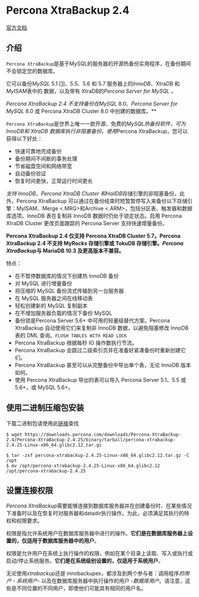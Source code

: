 # Percona XtraBackup 2.4

[官方文档](https://www.percona.com/doc/percona-xtrabackup/2.4/index.html)

## 介绍

`Percona XtraBackup`是基于MySQL的服务器的开源热备份实用程序，在备份期间不会锁定您的数据库。

它可以备份*MySQL* 5.1 [[1\]](https://www.percona.com/doc/percona-xtrabackup/2.4/index.html#n-1)、5.5、5.6 和 5.7 服务器上的*InnoDB*、XtraDB 和*MyISAM*表中的 数据，以及带有 XtraDB的*Percona Server for MySQL 。*

***Percona XtraBackup* 2.4 不支持备份在*MySQL* 8.0、*Percona Server for MySQL* 8.0 或 Percona XtraDB Cluster 8.0 中创建的数据库。**

`Percona XtraBackup`是世界上唯一一款开源、免费的*MySQL热备份软件，可为InnoDB和 XtraDB 数据库执行非阻塞备份。使用*Percona XtraBackup，您可以获得以下好处：

- 快速可靠地完成备份
- 备份期间不间断的事务处理
- 节省磁盘空间和网络带宽
- 自动备份验证
- 恢复时间更快，正常运行时间更长

*支持 InnoDB、Percona XtraDB Cluster 和HailDB*存储引擎的非阻塞备份。此外，Percona XtraBackup 可以通过在备份结束时短暂暂停写入来备份以下存储引擎：MyISAM、Merge <.MRG>和Archive <.ARM>，包括分区表、触发器和数据库选项。InnoDB 表在复制非 InnoDB 数据时仍处于锁定状态。启用 Percona XtraDB Cluster 更改页面跟踪的 Percona Server 支持快速增量备份。

**Percona XtraBackup 2.4 仅支持 Percona XtraDB Cluster 5.7。Percona XtraBackup 2.4 不支持 MyRocks 存储引擎或 TokuDB 存储引擎。*Percona XtraBackup*与 MariaDB 10.3 及更高版本不兼容。**

特点：

- 在不暂停数据库的情况下创建热 InnoDB 备份
- 对 MySQL 进行增量备份
- 将压缩的 MySQL 备份流式传输到另一台服务器
- 在 MySQL 服务器之间在线移动表
- 轻松创建新的 MySQL 复制副本
- 在不增加服务器负载的情况下备份 MySQL
- 备份锁是Percona Server 5.6+ 中可用的轻量级替代方案。Percona XtraBackup 自动使用它们来复制非 InnoDB 数据，以避免阻塞修改 InnoDB 表的 DML 查询。`FLUSH TABLES WITH READ LOCK`
- Percona XtraBackup 根据每秒 IO 操作数执行节流。
- Percona XtraBackup 会跳过二级索引页并在准备好紧凑备份时重新创建它们。
- Percona XtraBackup 甚至可以从完整备份中导出单个表，无论 InnoDB 版本如何。
- 使用 Percona XtraBackup 导出的表可以导入 Percona Server 5.1、5.5 或 5.6+，或 MySQL 5.6+。



## 使用二进制压缩包安装

下载二进制包请使用此[链接](https://www.percona.com/downloads/)查找

```shell
$ wget https://downloads.percona.com/downloads/Percona-XtraBackup-2.4/Percona-XtraBackup-2.4.25/binary/tarball/percona-xtrabackup-2.4.25-Linux-x86_64.glibc2.12.tar.gz

$ tar -zxf percona-xtrabackup-2.4.25-Linux-x86_64.glibc2.12.tar.gz -C /opt
$ mv /opt/percona-xtrabackup-2.4.25-Linux-x86_64.glibc2.12 /opt/percona-xtrabackup-2.4.25
```

## 设置连接权限

*Percona XtraBackup*需要能够连接到数据库服务器并在创建备份时、在某些情况下准备时以及在恢复时对服务器和datadir执行操作。为此，必须满足其执行的特权和权限要求。

权限是指允许系统用户在数据库服务器中进行的操作。**它们是在数据库服务器上设置的，仅适用于数据库服务器中的用户**。

权限是允许用户在系统上执行操作的权限，例如在某个目录上读取、写入或执行或启动/停止系统服务。**它们是在系统级别设置的，仅适用于系统用户**。

无论使用*xtrabackup*还是 innobackupex，都涉及到两个参与者：调用程序*的用户 - 系统用户*- 以及在数据库服务器中执行操作的用户 -*数据库用户*。请注意，这些是不同位置的不同用户，即使他们可能具有相同的用户名。





